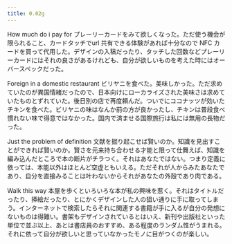 ```yaml
---
title: 0.02g
---
```


How much do i pay for
プレーリーカードをみて欲しくなった。ただ使う機会が限られること、カードタッチでurl 共有できる体験があれば十分なので NFC カードを買って代用した。デザインの入稿だったり、タッチした回数などプレーリーカードにはそれの良さがあるけれども、自分が欲しいものを考えた時にはオーバースペックだった。

Foreign in a domestic restaurant
ビリヤニを食べた。美味しかった。ただ求めていたのが異国情緒だったので、日本向けにローカライズされた美味さは求めていたものとずれていた。後日別の店で再度頼んだ。ついでにココナッツが効いたチキンを食べた。ビリヤニの味はなんか前の方が良かったし、チキンは普段食べ慣れない味で得意ではなかった。国内で済ませる国際旅行は私には無用の長物だった。

Just the problem of definition
文献を掘り起こせば賢いのか。知識を見出すことができれば賢いのか。賢さを元来持ち合わせる才能と限って仕舞えば、知識を編み込んだところで本の断片がチラつく。それはあなたではない。つまり定義に依っては、本能以外はほとんど空虚ともいえる。ただそれが人からみたあなたであり、自分を直接みることは叶わないからそれがあなたの外殻であり肉である。

Walk this way
本屋を歩くといろいろな本が私の興味を惹く。それはタイトルだったり、挿絵だったり、とにかくデザインした人の狙い通りに手に取ってしまう。インターネットで検索したらそれに関連する書籍が手に入るが自分の発想にないものは得難い。書架もデザインされているとはいえ、新刊や出版社といった単位で並ぶ以上、あとは書店員のおすすめ、ある程度のランダム性がうまれる。それに依って自分が欲しいと思っていなかったモノに目がつくのが楽しい。
